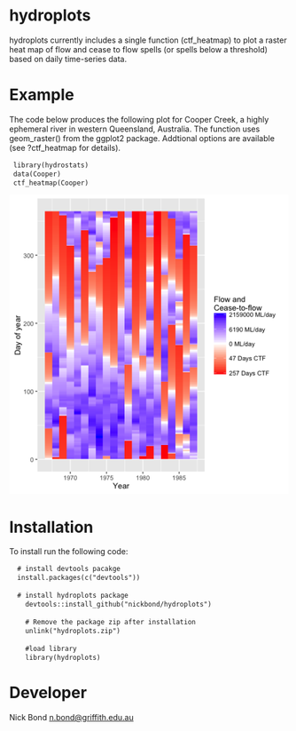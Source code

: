 <!-- README.md is generated from README.Rmd. Please edit that file -->
hydroplots
==========

hydroplots currently includes a single function (ctf\_heatmap) to plot a raster heat map of flow and cease to flow spells (or spells below a threshold) based on daily time-series data.

Example
=======

The code below produces the following plot for Cooper Creek, a highly ephemeral river in western Queensland, Australia. The function uses geom\_raster() from the ggplot2 package. Addtional options are available (see ?ctf\_heatmap for details).

     library(hydrostats)
     data(Cooper)
     ctf_heatmap(Cooper)

![Alt tag](https://github.com/nickbond/hydroplots/raw/master/ctf_heatmap.png "CTF Heatmap")

Installation
============

To install run the following code:

      # install devtools pacakge
      install.packages(c("devtools"))

      # install hydroplots package
        devtools::install_github("nickbond/hydroplots")

        # Remove the package zip after installation
        unlink("hydroplots.zip")
        
        #load library
        library(hydroplots)

Developer
=========

Nick Bond <n.bond@griffith.edu.au>
